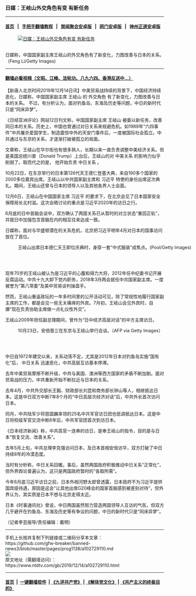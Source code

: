 ### 日媒：王岐山外交角色有变 有新任务
------------------------

#### [首页](https://github.com/gfw-breaker/banned-news3/blob/master/README.md) &nbsp;&nbsp;|&nbsp;&nbsp; [手把手翻墙教程](https://github.com/gfw-breaker/guides/wiki) &nbsp;&nbsp;|&nbsp;&nbsp; [禁闻聚合安卓版](https://github.com/gfw-breaker/bn-android) &nbsp;&nbsp;|&nbsp;&nbsp; [网门安卓版](https://github.com/oGate2/oGate) &nbsp;&nbsp;|&nbsp;&nbsp; [神州正道安卓版](https://github.com/SzzdOgate/update) 



<div><div class="featured_image">
 <a href="https://i.ntdtv.com/assets/uploads/2019/12/GettyImages-182595886.jpg" target="_blank">
  <figure>
   <img alt="日媒：王岐山外交角色有变 有新任务" src="https://i.ntdtv.com/assets/uploads/2019/12/GettyImages-182595886-800x450.jpg"/>
  </figure><br/>
 </a>
 <span class="caption">
  日媒称，中国国家副主席王岐山的外交角色有了新变化，力图改善与日本的关系。（Feng Li/Getty Images)
 </span>
</div>
</div><hr/>

#### [翻墙必看视频（文昭、江峰、法轮功、八九六四、香港反送中...）](https://github.com/gfw-breaker/banned-news3/blob/master/pages/link3.md)

<div><div class="post_content" itemprop="articleBody">
 <p>
  【新唐人北京时间2019年12月14日讯】中美贸易战持续的背景下，中国经济持续恶化，日媒称，中国国家副主席
  <ok href="https://www.ntdtv.com/gb/王岐山.htm">
   王岐山
  </ok>
  的
  <ok href="https://www.ntdtv.com/gb/外交角色.htm">
   外交角色
  </ok>
  有了新变化，力图改善与日本的关系。 不过，有分析认为，面对钓鱼岛、东海及历史等问题，中日的新时代只是“同床异梦”。
 </p>
 <p>
  《日经亚洲评论》网站12日刊文称，中国国家副主席
  <ok href="https://www.ntdtv.com/gb/王岐山.htm">
   王岐山
  </ok>
  被委以新任务，改善同日本的关系。历史上，中国也曾通过对日关系来规避危机。如1989年“六四事件”中共屠杀爱国学生，制造震惊中外的天安门事件后，一度被国际社会孤立。中共通过与东京的关系，才逐渐打破被孤立的局面。
 </p>
 <p>
  文章称，王岐山在华尔街也有很多熟人，长期以来一直负责调整中美经济关系。但是美国总统川普（Donald Trump）上台后，王岐山的对
  <ok href="https://www.ntdtv.com/gb/中美关系.htm">
   中美关系
  </ok>
  的影响力似乎削弱了。取而代之的是， 他开始负责
  <ok href="https://www.ntdtv.com/gb/中日关系.htm">
   中日关系
  </ok>
  。
 </p>
 <p>
  10月22日，在东京举行的日本第126代天王德仁登基大典，来自190多个国家的2000多位嘉宾出席。王岐山以中共国家副主席和
  <ok href="https://www.ntdtv.com/gb/习近平.htm">
   习近平
  </ok>
  特使的身份出席这次典礼。期间，王岐山还曾与日本的领导人以及其他各界人士会面。
 </p>
 <p>
  12月6日，王岐山在中国国家主席
  <ok href="https://www.ntdtv.com/gb/习近平.htm">
   习近平
  </ok>
  的要求下，在北京会见了日本国家安全保障局长北村滋。这次会晤讨论的重点是习近平2020年的访日之行。
 </p>
 <p>
  6月底的日中首脑会谈中，双方确认了两国关系已从暂时的对立状态“重回正轨”，并就日中加强包含首脑在内的相互往来达成一致。
 </p>
 <p>
  日媒称，面对与华盛顿潜在的关系危机，北京把习近平明年4月对日本的国事访问放在了首位。
 </p>
 <figure class="wp-caption alignnone" id="attachment_102694825" style="width: 600px">
  <ok href="https://i.ntdtv.com/assets/uploads/2019/10/GettyImages-1182657692.jpg">
   <img alt="" class="size-medium wp-image-102694825" src="https://i.ntdtv.com/assets/uploads/2019/10/GettyImages-1182657692-600x338.jpg"/>
  </ok>
  <br/><figcaption class="wp-caption-text">
   王岐山出席日本德仁天王即位庆典时，身穿一套“中式服装”成焦点。(Pool/Getty Images)
  </figcaption><br/>
 </figure><br/>
 <p>
  现年70岁的王岐山被认为是习近平的心腹和得力大将，2012年任中纪委书记开展反腐运动。中共十九大卸下党内职务，2018年3月两会就任中共国家副主席。一度被誉为“第八常委”及美中贸易谈判操盘手。
 </p>
 <p>
  然而，王岐山重返政坛的一年多时间里的公开活动可见，除了常规性地履行国家副主席的工作，都是会见一些无关痛痒的外宾。7月初，王岐山会见外宾时，自爆“现在负责协助主席做一点礼仪性外交”。
 </p>
 <p>
  王岐山2009年担任副总理期间，曾作为“日中经济高层对话”的中方主席访日。
 </p>
 <figure class="wp-caption alignnone" id="attachment_102692366" style="width: 600px">
  <ok href="https://i.ntdtv.com/assets/uploads/2019/10/gettyimages-1177691893-594x594.jpg">
   <img alt="" class="size-medium wp-image-102692366" src="https://i.ntdtv.com/assets/uploads/2019/10/gettyimages-1177691893-594x594-600x338.jpg"/>
  </ok>
  <br/><figcaption class="wp-caption-text">
   10月23日，安倍晋三在东京与王岐山举行会谈。（AFP via Getty Images）
  </figcaption><br/>
 </figure><br/>
 <p>
  中日自1972年建交以来，关系动荡不定，尤其是2012年日本对钓鱼岛实施“国有化”后，
  <ok href="https://www.ntdtv.com/gb/中日关系.htm">
   中日关系
  </ok>
  迅速恶化，中共高层互访基本停滞。
 </p>
 <p>
  去年中美贸易摩擦不断升级，中共与美国、澳洲等西方国家的矛盾不断加剧。面对贸易战的压力，中共重新开始不断拉近与日本的关系。
 </p>
 <p>
  去年4月，中共外交部长王毅、财政部长刘昆和商务部长钟山等人，相继抵达日本。这是中日双方中断7年8个月的“中日高层次经济对话”后，中共外长首次访问日本。
 </p>
 <p>
  同月，中共陆军少将慈国巍率领的25名中共军官访日团也低调抵达日本。这是中日将校级军官交流中断6年后，中共军官团首次到访日本。
 </p>
 <p>
  《日本经济新闻》称，中共高官一连串的访日，是奉王岐山的指令，目的是与日本“恢复交流、改善关系”。
 </p>
 <p>
  去年5月上旬，中共总理李克强访问日本，及日本首相安倍访华，双方打破了中日持续8年的冷漠态度。
 </p>
 <p>
  当时有分析称，中日关系回暖。事后，虽然两国政府积极推动中日关系“正常化”，但外界舆论普遍认为，这只是两国政府暂时的“各取所需”。
 </p>
 <p>
  今年6月底习近平访日之前，日本外相河野太郎曾透露，日本政府不为习近平提供国宾级待遇，原因是这会“让其他出席G20峰会的国家首脑感到被差别对待”，但外界认为，其实质是日本不想与北京走得太近。
 </p>
 <p>
  日本《时事通讯社》曾说，中日两国虽然努力营造两国领导人互访的气氛，但双方几乎避开在钓鱼岛、东海及历史等有争议的问题，中日的新时代只是“同床异梦”。
 </p>
 <p>
  （记者李芸报导/责任编辑：戴明）
 </p>
 <p>
 </p>
 <div class="single_ad">
 </div>
</div>
</div>
<hr/>
手机上长按并复制下列链接或二维码分享本文章：<br/>
https://github.com/gfw-breaker/banned-news3/blob/master/pages/prog1138/a102729110.md <br/>
<a href='https://github.com/gfw-breaker/banned-news3/blob/master/pages/prog1138/a102729110.md'><img src='https://github.com/gfw-breaker/banned-news3/blob/master/pages/prog1138/a102729110.md.png'/></a> <br/>
原文地址（需翻墙访问）：https://www.ntdtv.com/gb/2019/12/14/a102729110.html


------------------------
#### [首页](https://github.com/gfw-breaker/banned-news3/blob/master/README.md) &nbsp;|&nbsp; [一键翻墙软件](https://github.com/gfw-breaker/nogfw/blob/master/README.md) &nbsp;| [《九评共产党》](https://github.com/gfw-breaker/9ping.md/blob/master/README.md#九评之一评共产党是什么) | [《解体党文化》](https://github.com/gfw-breaker/jtdwh.md/blob/master/README.md) | [《共产主义的终极目的》](https://github.com/gfw-breaker/gczydzjmd.md/blob/master/README.md)


<img src='http://gfw-breaker.win/banned-news3/pages/prog1138/a102729110.md' width='0px' height='0px'/>